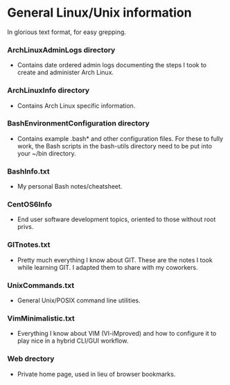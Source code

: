 # General Linux/Unix information

In glorious text format, for easy grepping.

### ArchLinuxAdminLogs directory
   * Contains date ordered admin logs documenting the
     steps I took to create and administer Arch Linux.

### ArchLinuxInfo directory
   * Contains Arch Linux specific information.

### BashEnvironmentConfiguration directory
   * Contains example .bash* and other configuration
     files.  For these to fully work, the Bash scripts
     in the bash-utils directory need to be put into
     your ~/bin directory.

### BashInfo.txt
   * My personal Bash notes/cheatsheet.

### CentOS6Info
   * End user software development topics, oriented
     to those without root privs.

### GITnotes.txt
   * Pretty much everything I know about GIT.
     These are the notes I took while learning
     GIT.  I adapted them to share with my coworkers.

### UnixCommands.txt
   * General Unix/POSIX command line utilities.

### VimMinimalistic.txt
   * Everything I know about VIM (VI-iMproved) and
     how to configure it to play nice in a hybrid
     CLI/GUI workflow.

### Web drectory
   * Private home page, used in lieu of browser bookmarks.
